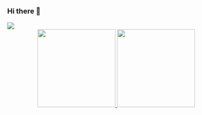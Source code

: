 ### Hi there 👋

<!--
**PhilCard/PhilCard** is a ✨ _special_ ✨ repository because its `README.md` (this file) appears on your GitHub profile.

Here are some ideas to get you started:

- 🔭 I’m currently working on ...
- 🌱 I’m currently learning ...
- 👯 I’m looking to collaborate on ...
- 🤔 I’m looking for help with ...
- 💬 Ask me about ...
- 📫 How to reach me: ...
- 😄 Pronouns: ...
- ⚡ Fun fact: ...
-->

<img src="https://raw.githubusercontent.com/HyunCafe/HyunCafe/main/assests/loficity.gif">

<div align="center">
  <a href="https://github.com/PhilCard">
  <img height="180em" src="https://github-readme-stats.vercel.app/api?  
    username=PhilCard&show_icons=true&theme=dracula&include_all_commits">
  <img height="180em" src="https://github-readme-stats.vercel.app/api/top-langs/? 
    username=PhilCard&layout=compact&langs_count=7&theme=dra">
</div>

<!--<div style="display: inline_block"><br>
  <img align="center" alt="Dev-Js" height="30" width="40" src="https://cdn.jsdelivr.net/gh/devicons/devicon/icons/javascript/javascript-original.svg"/>
   <img align="center" alt="Dev-Js" height="50" width="65" src="https://cdn.jsdelivr.net/gh/devicons/devicon/icons/php/php-original.svg"/>
  <img align="center" alt="Dev-Js" height="30" width="40"src="https://cdn.jsdelivr.net/gh/devicons/devicon/icons/ionic/ionic-original.svg"/>
</div>
